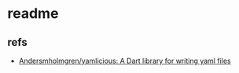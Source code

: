 # readme

## refs

- [Andersmholmgren/yamlicious: A Dart library for writing yaml files](https://github.com/Andersmholmgren/yamlicious)
